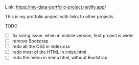 Link: https://my-data-portfolio-project.netlify.app/

This is my protfolio project with links to other projects

TODO
- [ ] fix sizing issue, when in mobile version, first project is wider
- [ ] remove Bootstrap
- [ ] redo all the CSS in index.css
- [ ] redo most of the HTML in index.html
- [ ] redo the menu in menu.html, without Bootstrap

